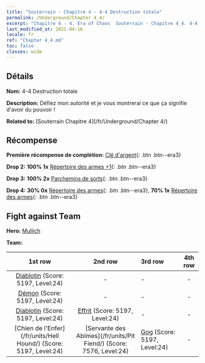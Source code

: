 ```yaml
---
title: "Souterrain - Chapitre 4 - 4-4 Destruction totale"
permalink: /Underground/Chapter 4_4/
excerpt: "Chapitre 4 - 4. Era of Chaos  Souterrain - Chapitre 4_4. 4-4 Destruction totale"
last_modified_at: 2021-04-16
locale: fr
ref: "Chapter 4_4.md"
toc: false
classes: wide
---
```


## Détails

 **Nom:** 4-4 Destruction totale

 **Description:** Défiez mon autorité et je vous montrerai ce que ça signifie d'avoir du pouvoir !

 **Related to:** [Souterrain Chapitre 4](/fr/Underground/Chapter 4/)

## Récompense

 **Première récompense de complétion:** [Clé d'argent](/fr/Items/con_693/){: .btn .btn--era3}

 **Drop 2:** **100% 1x** [Répertoire des armes +1](/fr/Items/mat_25/){: .btn .btn--era3}

 **Drop 3:** **100% 2x** [Parchemins de sorts](/fr/Items/con_694/){: .btn .btn--era3}

 **Drop 4:** **30% 0x** [Répertoire des armes](/fr/Items/mat_18/){: .btn .btn--era3}, **70% 1x** [Répertoire des armes](/fr/Items/mat_18/){: .btn .btn--era3}


## Fight against Team
 **Hero:** [Mullich](/fr/heroes/Mullich/)

 **Team:**


  | 1st row | 2nd row | 3rd row | 4th row |
  |:----:|:----:|:----|:----:|
  | [Diablotin](/fr/units/Imp/) (Score: 5197, Level:24)  | - | - | - |
  | [Démon](/fr/units/Demon/) (Score: 5197, Level:24)  | - | - | - |
  | [Diablotin](/fr/units/Imp/) (Score: 5197, Level:24)  | [Effrit](/fr/units/Efreeti/) (Score: 5197, Level:24)  | - | - |
  | [Chien de l'Enfer](/fr/units/Hell Hound/) (Score: 5197, Level:24)  | [Servante des Abîmes](/fr/units/Pit Fiend/) (Score: 7576, Level:24)  | [Gog](/fr/units/Gog/) (Score: 5197, Level:24)  | - |


